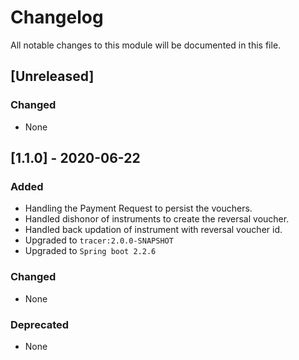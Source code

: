 # Changelog
All notable changes to this module will be documented in this file.


## [Unreleased]
### Changed
- None

## [1.1.0] - 2020-06-22
### Added
- Handling the Payment Request to persist the vouchers.
- Handled dishonor of instruments to create the reversal voucher.
- Handled back updation of instrument with reversal voucher id.
- Upgraded to `tracer:2.0.0-SNAPSHOT`
- Upgraded to `Spring boot 2.2.6`

### Changed
- None


### Deprecated
- None
